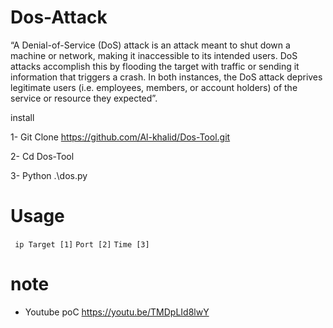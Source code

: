 # Dos-Attack
  “A Denial-of-Service (DoS) attack is an attack meant to shut down a machine or network, making it inaccessible to its intended users. DoS attacks accomplish this by flooding the target with traffic or sending it information that triggers a crash. In both instances, the DoS attack deprives legitimate users (i.e. employees, members, or account holders) of the service or resource they expected”.
  


install

1- Git Clone https://github.com/Al-khalid/Dos-Tool.git

2- Cd Dos-Tool

3- Python .\dos.py

# Usage
` ip Target [1]`
` Port [2] `
` Time [3] `



# note
- Youtube poC https://youtu.be/TMDpLId8lwY
